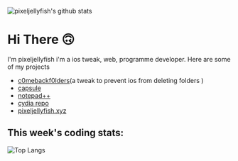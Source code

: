 ![pixeljellyfish's github stats](https://github-profile-stats.vercel.app/api?username=devpixel12&count_private=true&&theme=algolia&show_icons=true&show_owner)

# Hi There 🙃

I'm pixeljellyfish i'm a ios tweak, web, programme developer. Here are some of my projects

  - [c0mebackf0lders](https://github.com/devpixel12/c0mebackF0lders)(a tweak to prevent ios from deleting folders )
  - [capsule](http://web.capsule.live/)
  - [notepad++](https://github.com/Pixel-Fire-Studios/NotePad-plus-plus)
  - [cydia repo](https://github.com/devpixel12/repo)
  - [pixeljellyfish.xyz](https://github.com/devpixel12/pixeljellyfish.xyz)


## This week's coding stats:
![Top Langs](https://github-profile-stats.vercel.app/api/top-langs/?username=devpixel12&layout=compact&theme=algolia)
